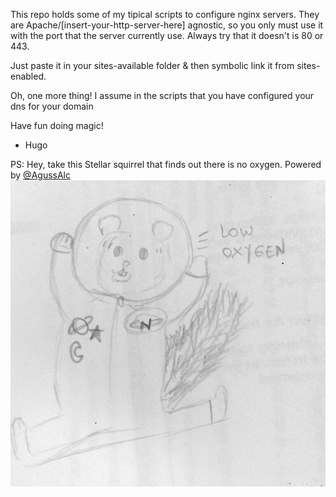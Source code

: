 This repo holds some of my tipical scripts to configure nginx servers.
They are Apache/[insert-your-http-server-here] agnostic, so you only must use it with the port that the server currently use. Always try that it doesn't is 80 or 443.

Just paste it in your sites-available folder & then symbolic link it from sites-enabled.

Oh, one more thing! I assume in the scripts that you have configured your dns for your domain

Have fun doing magic!
- Hugo

PS: Hey, take this Stellar squirrel that finds out there is no oxygen. Powered by [@AgussAlc](https://twitter.com/AgussAlc "@AgussAlc")
![alt tag](https://raw.githubusercontent.com/hdf1986/nginx-magic/master/squirrel.jpeg)